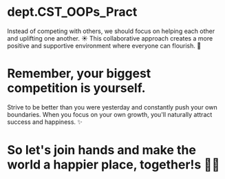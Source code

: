 # dept.CST_OOPs_Pract
Instead of competing with others, we should focus on helping each other and uplifting one another. 
☀️ This collaborative approach creates a more positive and supportive environment where everyone can flourish. 🤝

# Remember, your biggest competition is yourself. 
Strive to be better than you were yesterday and constantly push your own boundaries. 
When you focus on your own growth, you'll naturally attract success and happiness. ✨

# So let's join hands and make the world a happier place, together!s 🫵🏻 
